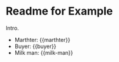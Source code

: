 # Readme for Example

Intro.

* Marthter: {{marthter}}
* Buyer: {{buyer}}
* Milk man: {{milk-man}}

[//]: <#> "==== FRAGMENT @-details ===="
